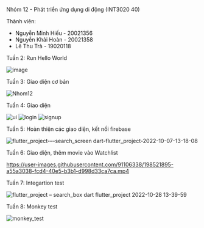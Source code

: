 
Nhóm 12 - Phát triển ứng dụng di động (INT3020 40)

Thành viên: 
- Nguyễn Minh Hiếu - 20021356
- Nguyễn Khải Hoàn - 20021358
- Lê Thu Trà - 19020118

Tuần 2: Run Hello World

![image](https://user-images.githubusercontent.com/78216372/190573370-f8b390c0-5013-4b16-b7e7-d2f7a86b82cd.png)

Tuần 3: Giao diện cơ bản


![Nhom12](https://user-images.githubusercontent.com/78216372/191904596-75c44d6d-4155-4873-8989-51a773f8f72c.gif)

Tuần 4: Giao diện 

![ui](https://user-images.githubusercontent.com/91106338/193216339-ca1df411-b1e2-48fb-9c6a-b173dcc70a07.gif)
![login](https://user-images.githubusercontent.com/78216372/193215860-9f0a7ffe-939d-4189-8f2f-4e50c18729e6.png)
![signup](https://user-images.githubusercontent.com/78216372/193215876-c22ec693-90a9-44b4-bb77-4476b46944b4.png)

Tuần 5: Hoàn thiện các giao diện, kết nối firebase


![flutter_project-–-search_screen dart-_flutter_project_-2022-10-07-13-18-08](https://user-images.githubusercontent.com/78216372/194483031-b0650fba-54dc-4b33-a2de-4c66f21df3ec.gif)


Tuần 6: Giao diện, thêm movie vào Watchlist

https://user-images.githubusercontent.com/91106338/198521895-a55a3038-fcd4-40e5-b3b1-d998d33ca7ca.mp4


Tuần 7: Integartion test

![flutter_project – search_box dart  flutter_project  2022-10-28 13-39-59](https://user-images.githubusercontent.com/78216372/198521407-02d88499-bed0-4ce3-ae1f-a520739bb451.gif)

Tuần 8: Monkey test

![monkey_test](https://user-images.githubusercontent.com/78216372/198516684-063be2f5-fdd5-4016-a680-337f2bce9a66.png)



